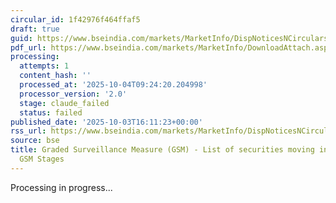 ```yaml
---
circular_id: 1f42976f464ffaf5
draft: true
guid: https://www.bseindia.com/markets/MarketInfo/DispNoticesNCirculars.aspx?Noticeid={37261677-BFC2-4568-9299-D5B594FC3DEF}&noticeno=20251003-64&dt=10/03/2025&icount=64&totcount=73&flag=0
pdf_url: https://www.bseindia.com/markets/MarketInfo/DownloadAttach.aspx?id=20251003-64&attachedId=56206e6c-8f3e-47cd-9be2-e40ba5ed3a06
processing:
  attempts: 1
  content_hash: ''
  processed_at: '2025-10-04T09:24:20.204998'
  processor_version: '2.0'
  stage: claude_failed
  status: failed
published_date: '2025-10-03T16:11:23+00:00'
rss_url: https://www.bseindia.com/markets/MarketInfo/DispNoticesNCirculars.aspx?Noticeid={37261677-BFC2-4568-9299-D5B594FC3DEF}&noticeno=20251003-64&dt=10/03/2025&icount=64&totcount=73&flag=0
source: bse
title: Graded Surveillance Measure (GSM) - List of securities moving into their respective
  GSM Stages
---
```


Processing in progress...